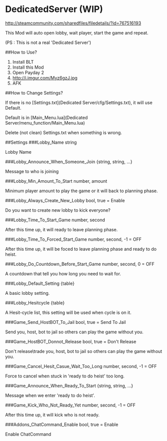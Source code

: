 # DedicatedServer (WIP)

http://steamcommunity.com/sharedfiles/filedetails/?id=767516193

This Mod will auto open lobby, wait player, start the game and repeat.

(PS : This is not a real 'Dedicated Server')

##How to Use?
1. Install BLT
2. Install this Mod
3. Open Payday 2
4. http://i.imgur.com/Myz6gzJ.jpg
5. AFK

##How to Change Settings?

If there is no [Settings.txt](Dedicated Server/cfg/Settings.txt), it will use Default.

Default is in [Main_Menu.lua](Dedicated Server/menu_function/Main_Menu.lua)

Delete (not clean) Settings.txt when something is wrong.

##Settings
###Lobby_Name
string

Lobby Name

###Lobby_Announce_When_Someone_Join
{string, string, ...}

Message to who is joining

###Lobby_Min_Amount_To_Start
number, amount

Minimum player amount to play the game or it will back to planning phase.

###Lobby_Always_Create_New_Lobby
bool, true = Enable

Do you want to create new lobby to kick everyone?

###Lobby_Time_To_Start_Game
number, second

After this time up, it will ready to leave planning phase.

###Lobby_Time_To_Forced_Start_Game
number, second, -1 = OFF

After this time up, it will be foced to leave planning phase and ready to do heist.

###Lobby_Do_Countdown_Before_Start_Game
number, second, 0 = OFF

A countdown that tell you how long you need to wait for.

###Lobby_Default_Setting
{table}

A basic lobby setting.

###Lobby_Hesitcycle
{table}

A Hesit-cycle list, this setting will be used when cycle is on it.

###Game_Send_HostBOT_To_Jail
bool, true = Send To Jail

Send you, host, bot to jail so others can play the game without you.

###Game_HostBOT_Donnot_Release
bool, true = Don't Release

Don't release\trade you, host, bot to jail so others can play the game without you.

###Game_Cancel_Hesit_Casue_Wait_Too_Long
number, second, -1 = OFF

Force to cancel when stuck in 'ready to do heist' too long.

###Game_Announce_When_Ready_To_Start
{string, string, ...}

Message when we enter 'ready to do heist'.

###Game_Kick_Who_Not_Ready_Yet
number, second, -1 = OFF

After this time up, it will kick who is not ready.

###Addons_ChatCommand_Enable
bool, true = Enable

Enable ChatCommand
